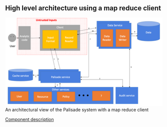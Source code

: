 ## High level architecture using a map reduce client
![picture](../img/Palisade_high_level_map_reduce_architecture.png)  
An architectural view of the Palisade system with a map reduce client

[Component description](component_descriptions.md)